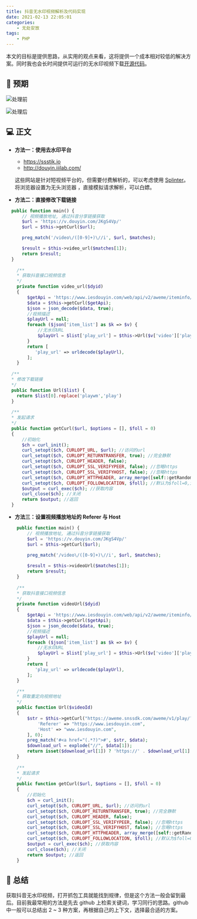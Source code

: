 ```yaml
---
title: 抖音无水印视频解析及代码实现
date: 2021-02-13 22:05:01
categories:
    - 无处安放
tags: 
    - PHP
---
```


本文的目标是提供思路，从实用的观点来看，这将提供一个成本相对较低的解决方案。同时我也会长时间提供可运行的无水印视频下载[开源代码](https://github.com/haxifang-aircos/tiktok-parse)。

## 🔭 预期

![处理前](https://p3-juejin.byteimg.com/tos-cn-i-k3u1fbpfcp/8288369f01ff4ee2863eeffaa260b341~tplv-k3u1fbpfcp-zoom-1.image)


![处理后](https://p3-juejin.byteimg.com/tos-cn-i-k3u1fbpfcp/c2b2d8333a5748dba7deccb744fc32ef~tplv-k3u1fbpfcp-zoom-1.image)

## 💻 正文
- **方法一：使用去水印平台**
  - https://ssstik.io
  - http://douyin.iiilab.com/
  
  这些网站是针对短视频平台的，但需要付费解析的，可以考虑使用 [Splinter](http://splinter.readthedocs.io/en/latest/)。 将浏览器设置为无头浏览器 ，直接模拟请求解析，可以白嫖。
  
- **方法二：直接修改下载链接** 
```php
  public function main() {
      // 视频播放地址, 通过抖音分享链接获取
      $url = 'https://v.douyin.com/JKgS4Vp/'
      $url = $this->getCurl($url);

      preg_match('/video\/([0-9]+)\//i', $url, $matches);

      $result = $this->video_url($matches[1]);
      return $result;
  }
  
    /**
    * 获取抖音接口视频信息
    */
    private function video_url($dyid)
    {
        $getApi = 'https://www.iesdouyin.com/web/api/v2/aweme/iteminfo/?item_ids=' . $dyid;
        $data = $this->getCurl($getApi);
        $json = json_decode($data, true);
        //视频描述
        $playUrl = null;
        foreach ($json['item_list'] as $k => $v) {
            //无水印URL
            $playUrl = $list['play_url'] = $this->Url($v['video']['play_addr']['url_list']);
        }
        return [
           'play_url' => urldecode($playUrl),
        ];
    }
  
  /**
  * 修改下载链接
  */
  public function Url($list) {
    return $list[0].replace('playwm','play')
  }
  
  /**
  * 发起请求
  */
  public function getCurl($url, $options = [], $foll = 0)
  {
      //初始化
      $ch = curl_init();
      curl_setopt($ch, CURLOPT_URL, $url); //访问的url
      curl_setopt($ch, CURLOPT_RETURNTRANSFER, true); //完全静默
      curl_setopt($ch, CURLOPT_HEADER, false);
      curl_setopt($ch, CURLOPT_SSL_VERIFYPEER, false); //忽略https
      curl_setopt($ch, CURLOPT_SSL_VERIFYHOST, false); //忽略https
      curl_setopt($ch, CURLOPT_HTTPHEADER, array_merge([self::getRandomUserAgent()], $options)); //UA
      curl_setopt($ch, CURLOPT_FOLLOWLOCATION, $foll); //默认为$foll=0,大概意思就是对照模块网页访问的禁止301 302 跳转。
      $output = curl_exec($ch); //获取内容
      curl_close($ch); //关闭
      return $output; //返回
  }
```
  

- **方法三：设置视频播放地址的 Referer 与 Host**
```php
    public function main() {
        // 视频播放地址, 通过抖音分享链接获取
        $url = 'https://v.douyin.com/JKgS4Vp/'
        $url = $this->getCurl($url);

        preg_match('/video\/([0-9]+)\//i', $url, $matches);
        
        $result = $this->videoUrl($matches[1]);
        return $result;
    }
    
    /**
    * 获取抖音接口视频信息
    */
    private function videoUrl($dyid)
    {
        $getApi = 'https://www.iesdouyin.com/web/api/v2/aweme/iteminfo/?item_ids=' . $dyid;
        $data = $this->getCurl($getApi);
        $json = json_decode($data, true);
        //视频描述
        $playUrl = null;
        foreach ($json['item_list'] as $k => $v) {
            //无水印URL
            $playUrl = $list['play_url'] = $this->Url($v['video']['play_addr']['uri']);
        }
        return [
           'play_url' => urldecode($playUrl),
        ];
    }

    /**
    * 获取重定向视频地址
    */
    public function Url($videoId)
    {
        $str = $this->getCurl("https://aweme.snssdk.com/aweme/v1/play/?video_id=" . $videoId . "&line=0", [
            'Referer' => "https://www.iesdouyin.com",
            'Host' => "www.iesdouyin.com",
        ], 0);
        preg_match('#<a href="(.*?)">#', $str, $data);
        $download_url = explode("//", $data[1]);
        return isset($download_url[1]) ? 'https://' . $download_url[1] : '解析失败';
    }
    
    /**
    * 发起请求
    */
    public function getCurl($url, $options = [], $foll = 0)
    {
        //初始化
        $ch = curl_init();
        curl_setopt($ch, CURLOPT_URL, $url); //访问的url
        curl_setopt($ch, CURLOPT_RETURNTRANSFER, true); //完全静默
        curl_setopt($ch, CURLOPT_HEADER, false);
        curl_setopt($ch, CURLOPT_SSL_VERIFYPEER, false); //忽略https
        curl_setopt($ch, CURLOPT_SSL_VERIFYHOST, false); //忽略https
        curl_setopt($ch, CURLOPT_HTTPHEADER, array_merge([self::getRandomUserAgent()], $options)); //UA
        curl_setopt($ch, CURLOPT_FOLLOWLOCATION, $foll); //默认为$foll=0,大概意思就是对照模块网页访问的禁止301 302 跳转。
        $output = curl_exec($ch); //获取内容
        curl_close($ch); //关闭
        return $output; //返回
    }   
```

## 🎉 总结
获取抖音无水印视频，打开抓包工具就能找到规律，但是这个方法一般会留到最后。目前我最常用的方法是先去 github 上检索关键词，学习同行的思路。github 中一般可以总结出 2 ~ 3 种方案，再根据自己的上下文，选择最合适的方案。<br/>